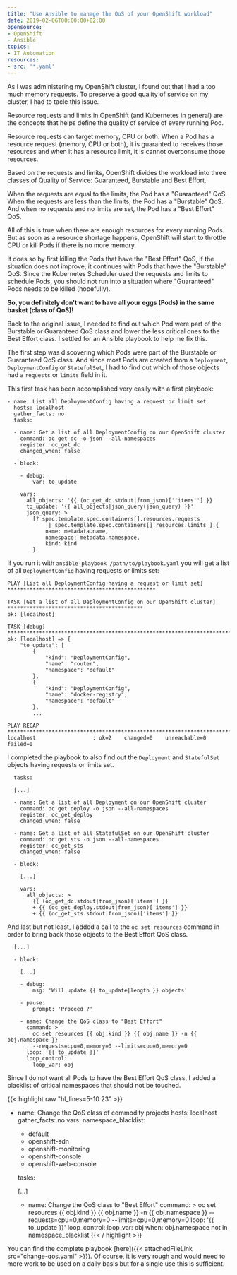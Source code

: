 ```yaml
---
title: "Use Ansible to manage the QoS of your OpenShift workload"
date: 2019-02-06T00:00:00+02:00
opensource: 
- OpenShift
- Ansible
topics:
- IT Automation
resources:
- src: '*.yaml'
---
```


As I was administering my OpenShift cluster, I found out that I had a too
much memory requests. To preserve a good quality of service on my cluster,
I had to tacle this issue.

<!--more-->

Resource requests and limits in OpenShift (and Kubernetes in general) are
the concepts that helps define the quality of service of every running Pod.

Resource requests can target memory, CPU or both. When a Pod has a
resource request (memory, CPU or both), it is guaranted to receives those
resources and when it has a resource limit, it is cannot overconsume those
resources.

Based on the requests and limits, OpenShift divides the workload into three
classes of Quality of Service: Guaranteed, Burstable and Best Effort.

When the requests are equal to the limits, the Pod has a "Guaranteed" QoS.
When the requests are less than the limits, the Pod has a "Burstable" QoS.
And when no requests and no limits are set, the Pod has a "Best Effort" QoS.

All of this is true when there are enough resources for every running Pods.
But as soon as a resource shortage happens, OpenShift will start to throttle
CPU or kill Pods if there is no more memory.

It does so by first killing the Pods that have the "Best Effort" QoS, if the
situation does not improve, it continues with Pods that have the "Burstable"
QoS. Since the Kubernetes Scheduler used the requests and limits to schedule
Pods, you should not run into a situation where "Guaranteed" Pods needs to be
killed (hopefully).

**So, you definitely don't want to have all your eggs (Pods) in the same basket
(class of QoS)!**

Back to the original issue, I needed to find out which Pod were part of the
Burstable or Guaranteed QoS class and lower the less critical ones to the Best
Effort class. I settled for an Ansible playbook to help me fix this.

The first step was discovering which Pods were part of the Burstable or
Guaranteed QoS class. And since most Pods are created from a `Deployment`,
`DeploymentConfig` or `StatefulSet`, I had to find out which of those objects
had a `requests` or `limits` field in it.

This first task has been accomplished very easily with a first playbook:

```raw
- name: List all DeploymentConfig having a request or limit set
  hosts: localhost
  gather_facts: no
  tasks:

  - name: Get a list of all DeploymentConfig on our OpenShift cluster
    command: oc get dc -o json --all-namespaces
    register: oc_get_dc
    changed_when: false

  - block:

    - debug:
        var: to_update

    vars:
      all_objects: '{{ (oc_get_dc.stdout|from_json)[''items''] }}'
      to_update: '{{ all_objects|json_query(json_query) }}'
      json_query: >
        [? spec.template.spec.containers[].resources.requests
            || spec.template.spec.containers[].resources.limits ].{
            name: metadata.name,
            namespace: metadata.namespace,
            kind: kind
        }
```

If you run it with `ansible-playbook /path/to/playbook.yaml` you will get a list
of all `DeploymentConfig` having requests or limits set:

```raw
PLAY [List all DeploymentConfig having a request or limit set] ***********************************************

TASK [Get a list of all DeploymentConfig on our OpenShift cluster] *******************************************
ok: [localhost]

TASK [debug] *************************************************************************************************
ok: [localhost] => {
    "to_update": [
        {
            "kind": "DeploymentConfig",
            "name": "router",
            "namespace": "default"
        },
        {
            "kind": "DeploymentConfig",
            "name": "docker-registry",
            "namespace": "default"
        },
        ...

PLAY RECAP ***************************************************************************************************
localhost                  : ok=2    changed=0    unreachable=0    failed=0
```

I completed the playbook to also find out the `Deployment` and `StatefulSet`
objects having requests or limits set.

```raw
  tasks:

  [...]

  - name: Get a list of all Deployment on our OpenShift cluster
    command: oc get deploy -o json --all-namespaces
    register: oc_get_deploy
    changed_when: false

  - name: Get a list of all StatefulSet on our OpenShift cluster
    command: oc get sts -o json --all-namespaces
    register: oc_get_sts
    changed_when: false

  - block:

    [...]

    vars:
      all_objects: >
        {{ (oc_get_dc.stdout|from_json)['items'] }}
        + {{ (oc_get_deploy.stdout|from_json)['items'] }}
        + {{ (oc_get_sts.stdout|from_json)['items'] }}
```

And last but not least, I added a call to the `oc set resources` command
in order to bring back those objects to the Best Effort QoS class.

```raw
  [...]

  - block:

    [...]

    - debug:
        msg: 'Will update {{ to_update|length }} objects'

    - pause:
        prompt: 'Proceed ?'

    - name: Change the QoS class to "Best Effort"
      command: >
        oc set resources {{ obj.kind }} {{ obj.name }} -n {{ obj.namespace }}
        --requests=cpu=0,memory=0 --limits=cpu=0,memory=0
      loop: '{{ to_update }}'
      loop_control:
        loop_var: obj
```

Since I do not want all Pods to have the Best Effort QoS class, I added a
blacklist of critical namespaces that should not be touched.

{{< highlight raw "hl_lines=5-10 23" >}}
- name: Change the QoS class of commodity projects
  hosts: localhost
  gather_facts: no
  vars:
    namespace_blacklist:
    - default
    - openshift-sdn
    - openshift-monitoring
    - openshift-console
    - openshift-web-console

  tasks:

    [...]

    - name: Change the QoS class to "Best Effort"
      command: >
        oc set resources {{ obj.kind }} {{ obj.name }} -n {{ obj.namespace }}
        --requests=cpu=0,memory=0 --limits=cpu=0,memory=0
      loop: '{{ to_update }}'
      loop_control:
        loop_var: obj
      when: obj.namespace not in namespace_blacklist
{{< / highlight >}}

You can find the complete playbook [here]({{< attachedFileLink src="change-qos.yaml" >}}). Of course, it is
very rough and would need to more work to be used on a daily basis but for a
single use this is sufficient.
